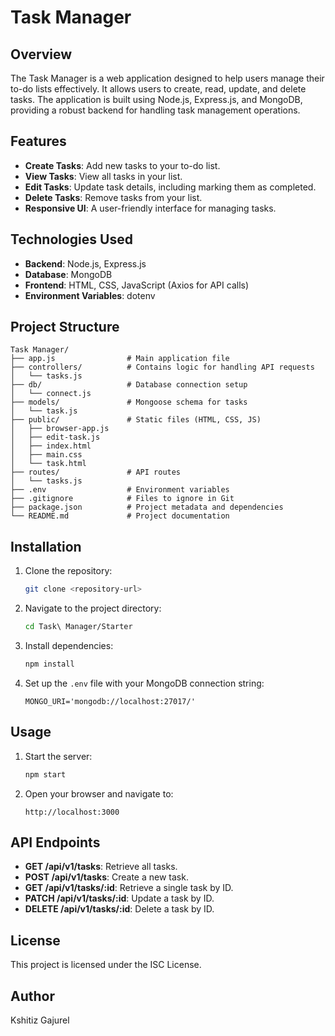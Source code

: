 # Task Manager

## Overview
The Task Manager is a web application designed to help users manage their to-do lists effectively. It allows users to create, read, update, and delete tasks. The application is built using Node.js, Express.js, and MongoDB, providing a robust backend for handling task management operations.

## Features
- **Create Tasks**: Add new tasks to your to-do list.
- **View Tasks**: View all tasks in your list.
- **Edit Tasks**: Update task details, including marking them as completed.
- **Delete Tasks**: Remove tasks from your list.
- **Responsive UI**: A user-friendly interface for managing tasks.

## Technologies Used
- **Backend**: Node.js, Express.js
- **Database**: MongoDB
- **Frontend**: HTML, CSS, JavaScript (Axios for API calls)
- **Environment Variables**: dotenv

## Project Structure
```
Task Manager/
├── app.js                # Main application file
├── controllers/          # Contains logic for handling API requests
│   └── tasks.js
├── db/                   # Database connection setup
│   └── connect.js
├── models/               # Mongoose schema for tasks
│   └── task.js
├── public/               # Static files (HTML, CSS, JS)
│   ├── browser-app.js
│   ├── edit-task.js
│   ├── index.html
│   ├── main.css
│   └── task.html
├── routes/               # API routes
│   └── tasks.js
├── .env                  # Environment variables
├── .gitignore            # Files to ignore in Git
├── package.json          # Project metadata and dependencies
└── README.md             # Project documentation
```

## Installation
1. Clone the repository:
   ```bash
   git clone <repository-url>
   ```
2. Navigate to the project directory:
   ```bash
   cd Task\ Manager/Starter
   ```
3. Install dependencies:
   ```bash
   npm install
   ```
4. Set up the `.env` file with your MongoDB connection string:
   ```env
   MONGO_URI='mongodb://localhost:27017/'
   ```

## Usage
1. Start the server:
   ```bash
   npm start
   ```
2. Open your browser and navigate to:
   ```
   http://localhost:3000
   ```

## API Endpoints
- **GET /api/v1/tasks**: Retrieve all tasks.
- **POST /api/v1/tasks**: Create a new task.
- **GET /api/v1/tasks/:id**: Retrieve a single task by ID.
- **PATCH /api/v1/tasks/:id**: Update a task by ID.
- **DELETE /api/v1/tasks/:id**: Delete a task by ID.

## License
This project is licensed under the ISC License.

## Author
Kshitiz Gajurel